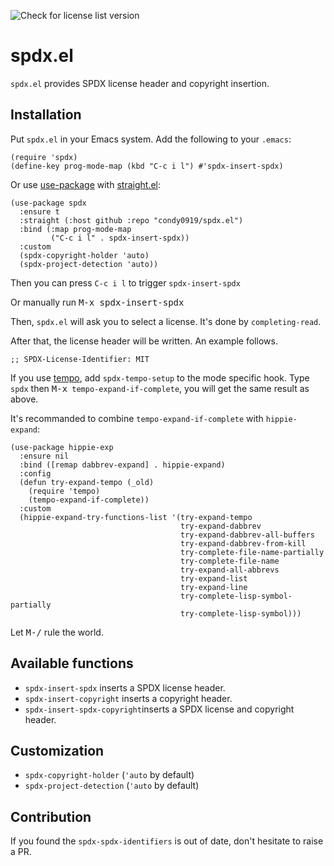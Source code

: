 ![Check for license list version](https://github.com/condy0919/spdx.el/workflows/Check%20for%20license%20list%20version/badge.svg)

# spdx.el

`spdx.el` provides SPDX license header and copyright insertion.

## Installation

Put `spdx.el` in your Emacs system. Add the following to your `.emacs`:

```elisp
(require 'spdx)
(define-key prog-mode-map (kbd "C-c i l") #'spdx-insert-spdx)
```

Or use [use-package](https://github.com/jwiegley/use-package) with
[straight.el](https://github.com/raxod502/straight.el):

``` emacs-lisp
(use-package spdx
  :ensure t
  :straight (:host github :repo "condy0919/spdx.el")
  :bind (:map prog-mode-map
         ("C-c i l" . spdx-insert-spdx))
  :custom
  (spdx-copyright-holder 'auto)
  (spdx-project-detection 'auto))
```

Then you can press `C-c i l` to trigger `spdx-insert-spdx`

Or manually run <kbd>M-x spdx-insert-spdx</kbd>

Then, `spdx.el` will ask you to select a license. It's done by
`completing-read`.

After that, the license header will be written. An example follows.

``` emacs-lisp
;; SPDX-License-Identifier: MIT
```

If you use [tempo](https://www.emacswiki.org/emacs/TempoMode), add `spdx-tempo-setup` to the mode specific hook. Type `spdx` then <kbd>M-x</kbd>` tempo-expand-if-complete`, you will get the same result as above.

It's recommanded to combine `tempo-expand-if-complete` with `hippie-expand`:

``` emacs-lisp
(use-package hippie-exp
  :ensure nil
  :bind ([remap dabbrev-expand] . hippie-expand)
  :config
  (defun try-expand-tempo (_old)
    (require 'tempo)
    (tempo-expand-if-complete))
  :custom
  (hippie-expand-try-functions-list '(try-expand-tempo
                                      try-expand-dabbrev
                                      try-expand-dabbrev-all-buffers
                                      try-expand-dabbrev-from-kill
                                      try-complete-file-name-partially
                                      try-complete-file-name
                                      try-expand-all-abbrevs
                                      try-expand-list
                                      try-expand-line
                                      try-complete-lisp-symbol-partially
                                      try-complete-lisp-symbol)))
```

Let <kbd>M-/</kbd> rule the world.

## Available functions

- `spdx-insert-spdx` inserts a SPDX license header.
- `spdx-insert-copyright` inserts a copyright header.
- `spdx-insert-spdx-copyright`inserts a SPDX license and copyright header.

## Customization

- `spdx-copyright-holder` (`'auto` by default)
- `spdx-project-detection` (`'auto` by default)

## Contribution

If you found the `spdx-spdx-identifiers` is out of date, don't hesitate to raise a PR.
